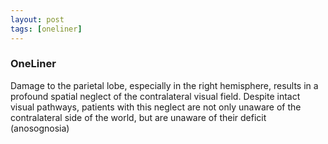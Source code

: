 ```yaml
---
layout: post
tags: [oneliner]
---
```



### OneLiner

Damage to the parietal lobe, especially in the right hemisphere, results in a profound spatial neglect of the contralateral visual field. Despite intact visual pathways, patients with this neglect are not only unaware of the contralateral side of the world, but are unaware of their deficit (anosognosia)
